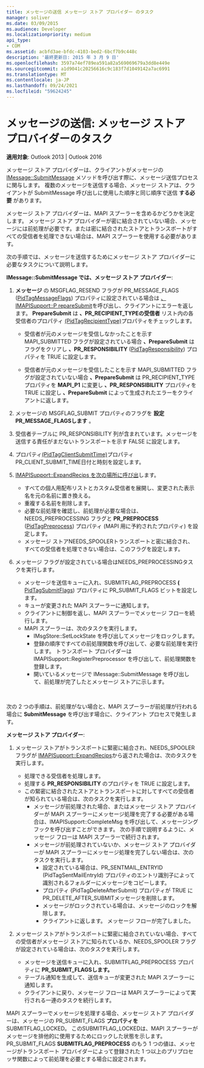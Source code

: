 ```yaml
---
title: メッセージの送信 メッセージ ストア プロバイダー のタスク
manager: soliver
ms.date: 03/09/2015
ms.audience: Developer
ms.localizationpriority: medium
api_type:
- COM
ms.assetid: acbfd3ae-bfdc-4103-bed2-6bcf7b9c448c
description: '最終更新日: 2015 年 3 月 9 日'
ms.openlocfilehash: 3597a74ef789ea591a82a569069679a3dd8e449e
ms.sourcegitcommit: a1d9041c20256616c9c183f7d1049142a7ac6991
ms.translationtype: MT
ms.contentlocale: ja-JP
ms.lasthandoff: 09/24/2021
ms.locfileid: "59624245"
---
```

# <a name="sending-messages-message-store-provider-tasks"></a>メッセージの送信: メッセージ ストア プロバイダーのタスク

**適用対象**: Outlook 2013 | Outlook 2016 
  
メッセージ ストア プロバイダーは、クライアントがメッセージの [IMessage::SubmitMessage](imessage-submitmessage.md) メソッドを呼び出す際に、メッセージ送信プロセスに関与します。 複数のメッセージを送信する場合、メッセージ ストアは、クライアントが SubmitMessage 呼び出しに使用した順序と同じ順序で送信 **する必要** があります。 
  
メッセージ ストア プロバイダーは、MAPI スプーラーを含めるかどうかを決定します。 メッセージ ストア プロバイダーが密に結合されていない場合、メッセージには前処理が必要です。または密に結合されたストアとトランスポートがすべての受信者を処理できない場合は、MAPI スプーラーを使用する必要があります。 
  
次の手順では、メッセージを送信するためにメッセージ ストア プロバイダーに必要なタスクについて説明します。 
  
**IMessage::SubmitMessage では、メッセージ ストア プロバイダー**:
  
1. **メッセージ** の MSGFLAG_RESEND フラグが PR_MESSAGE_FLAGS ([PidTagMessageFlags](pidtagmessageflags-canonical-property.md)) プロパティに設定されている場合は [、IMAPISupport::P repareSubmit](imapisupport-preparesubmit.md)を呼び出し、クライアントにエラーを返します。 **PrepareSubmit** は **、PR_RECIPIENT_TYPEの受信者** リスト内の各受信者のプロパティ [(PidTagRecipientType)](pidtagrecipienttype-canonical-property.md)プロパティをチェックします。
    
   - 受信者が元のメッセージを受信しなかったことを示す MAPI_SUBMITTED フラグが設定されている場合 **、PrepareSubmit** はフラグをクリアし **、PR_RESPONSIBILITY** ([PidTagResponsibility](pidtagresponsibility-canonical-property.md)) プロパティを TRUE に設定します。 
    
   - 受信者が元のメッセージを受信したことを示す MAPI_SUBMITTED フラグが設定されていない場合 **、PrepareSubmit** は PR_RECIPIENT_TYPE プロパティを **MAPI_P1** に変更し **、PR_RESPONSIBILITY** プロパティを TRUE に設定し **、PrepareSubmit** によって生成されたエラーをクライアントに返します。 
    
2. メッセージの MSGFLAG_SUBMIT プロパティのフラグを **設定PR_MESSAGE_FLAGSします** 。 
    
3. 受信者テーブルに PR_RESPONSIBILITY 列が含まれています。メッセージを送信する責任がまだないトランスポートを示す FALSE に設定します。 
    
4. プロパティ[(PidTagClientSubmitTime)](pidtagclientsubmittime-canonical-property.md)プロパティPR_CLIENT_SUBMIT_TIME日付と時刻を設定します。 
    
5. [IMAPISupport::ExpandRecips を次の場所に呼び出](imapisupport-expandrecips.md)します。 
    
   - すべての個人用配布リストとカスタム受信者を展開し、変更された表示名を元の名前に置き換える。
   - 重複する名前を削除します。
   - 必要な前処理を確認し、前処理が必要な場合は、NEEDS_PREPROCESSING フラグと **PR_PREPROCESS** ([PidTagPreprocess](pidtagpreprocess-canonical-property.md)) プロパティ (MAPI 用に予約されたプロパティ) を設定します。 
   - メッセージ ストアNEEDS_SPOOLERトランスポートと密に結合され、すべての受信者を処理できない場合は、このフラグを設定します。 
    
6. メッセージ フラグが設定されている場合はNEEDS_PREPROCESSINGタスクを実行します。
    
   - メッセージを送信キューに入れ、SUBMITFLAG_PREPROCESS **(** [PidTagSubmitFlags](pidtagsubmitflags-canonical-property.md)) プロパティに PR_SUBMIT_FLAGS ビットを設定します。
   - キューが変更された MAPI スプーラーに通知します。
   - クライアントに制御を返し、MAPI スプーラーでメッセージ フローを続行します。 
   - MAPI スプーラーは、次のタスクを実行します。
     - IMsgStore::SetLockState を呼び出してメッセージをロックします。 
     - 登録の順序ですべての前処理関数を呼び出して、必要な前処理を実行します。 トランスポート プロバイダーは IMAPISupport::RegisterPreprocessor を呼び出して、前処理関数を登録します。 
     - 開いているメッセージで IMessage::SubmitMessage を呼び出して、前処理が完了したとメッセージ ストアに示します。

<br/>

次の 2 つの手順は、前処理がない場合と、MAPI スプーラーが前処理が行われる場合に **SubmitMessage** を呼び出す場合に、クライアント プロセスで発生します。 

**メッセージ ストア プロバイダー**:

1. メッセージ ストアがトランスポートに緊密に結合され、NEEDS_SPOOLER フラグが [IMAPISupport::ExpandRecips](imapisupport-expandrecips.md)から返された場合は、次のタスクを実行します。
    
   - 処理できる受信者を処理します。
   - 処理する **PR_RESPONSIBILITY** のプロパティを TRUE に設定します。 
   - この緊密に結合されたストアとトランスポートに対してすべての受信者が知られている場合は、次のタスクを実行します。
     - メッセージが前処理された場合、またはメッセージ ストア プロバイダーが MAPI スプーラーにメッセージ処理を完了する必要がある場合は、IMAPISupport::CompleteMsg を呼び出して、メッセージング フックを呼び出すことができます。 次の手順で説明するように、メッセージ フローは MAPI スプーラーで続行されます。  
     - メッセージが前処理されていないか、メッセージ ストア プロバイダーが MAPI スプーラーにメッセージ処理を完了しない場合は、次のタスクを実行します。
       - 設定されている場合は、PR_SENTMAIL_ENTRYID (PidTagSentMailEntryId) プロパティのエントリ識別子によって識別されるフォルダーにメッセージをコピーします。
       - プロパティ (PidTagDeleteAfterSubmit) プロパティが TRUE にPR_DELETE_AFTER_SUBMITメッセージを削除します。
       - メッセージがロックされている場合は、メッセージのロックを解除します。
       - クライアントに返します。 メッセージ フローが完了しました。 
   
2. メッセージ ストアがトランスポートに緊密に結合されていない場合、すべての受信者がメッセージ ストアに知られているか、NEEDS_SPOOLER フラグが設定されている場合は、次のタスクを実行します。
    
   - メッセージを送信キューに入れ、SUBMITFLAG_PREPROCESS プロパティに **PR_SUBMIT_FLAGSします。** 
   - テーブル通知を生成して、送信キューが変更された MAPI スプーラーに通知します。 
   - クライアントに戻り、メッセージ フローは MAPI スプーラーによって実行される一連のタスクを続行します。
    
MAPI スプーラーでメッセージを処理する場合、メッセージ ストア プロバイダーは、メッセージの PR_SUBMIT_FLAGS **プロパティを** SUBMITFLAG_LOCKED。 このSUBMITFLAG_LOCKEDは、MAPI スプーラーがメッセージを排他的に使用するためにロックした状態を示します。 PR_SUBMIT_FLAGS **SUBMITFLAG_PREPROCESS** のもう 1 つの値は、メッセージがトランスポート プロバイダーによって登録された 1 つ以上のプリプロセッサ関数によって前処理を必要とする場合に設定されます。 
  

